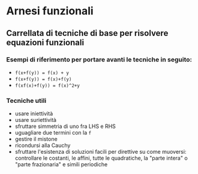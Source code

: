 # Arnesi funzionali

## Carrellata di tecniche di base per risolvere equazioni funzionali

### Esempi di riferimento per portare avanti le tecniche in seguito:

- `f(x+f(y)) = f(x) + y`
- `f(x+f(y)) = f(x)+f(y)`
- `f(xf(x)+f(y)) = f(x)^2+y`

### Tecniche utili

- usare iniettività
- usare suriettività
- sfruttare simmetria di uno fra LHS e RHS
- uguagliare due termini con la `f`
- gestire il mistone
- ricondursi alla Cauchy
- sfruttare l'esistenza di soluzioni facili per direttive su come muoversi: controllare le costanti, le affini, tutte le quadratiche, la "parte intera" o "parte frazionaria" e simili periodiche
